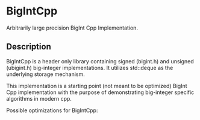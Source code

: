 # BigIntCpp
Arbitrarily large precision BigInt Cpp Implementation.

## Description
BigIntCpp is a header only library containing signed (bigint.h) and unsigned (ubigint.h) big-integer implementations. It utilizes std::deque as the underlying storage mechanism.

This implementation is a starting point (not meant to be optimized) BigInt Cpp implementation with the purpose of demonstrating big-integer specific algorithms in modern cpp.

Possible optimizations for BigIntCpp:


